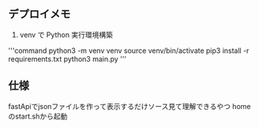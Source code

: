 ## デプロイメモ

1. venv で Python 実行環境構築

'''command
python3 -m venv venv
source venv/bin/activate
pip3 install -r requirements.txt
python3 main.py
'''

## 仕様

fastApiでjsonファイルを作って表示するだけソース見て理解できるやつ
homeのstart.shから起動
